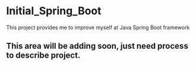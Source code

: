 # Initial_Spring_Boot
This project provides me to improve myself at Java Spring Boot framework
## This area will be adding soon, just need process to describe project.
